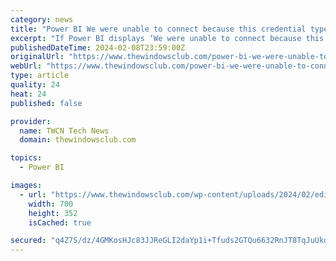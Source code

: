 ```yaml
---
category: news
title: "Power BI We were unable to connect because this credential type isn’t supported for this resource"
excerpt: "If Power BI displays ‘We were unable to connect because this credential type isn’t supported for this resource‘, follow the solutions mentioned below. Our first solution requires us to edit the data sources’ permissions to include Microsoft Account ..."
publishedDateTime: 2024-02-08T23:59:00Z
originalUrl: "https://www.thewindowsclub.com/power-bi-we-were-unable-to-connect-because-this-credential-type-isnt-supported-for-this-resource"
webUrl: "https://www.thewindowsclub.com/power-bi-we-were-unable-to-connect-because-this-credential-type-isnt-supported-for-this-resource"
type: article
quality: 24
heat: 24
published: false

provider:
  name: TWCN Tech News
  domain: thewindowsclub.com

topics:
  - Power BI

images:
  - url: "https://www.thewindowsclub.com/wp-content/uploads/2024/02/edit-permissions-power-bi.png"
    width: 700
    height: 352
    isCached: true

secured: "q4Z7S/dz/4GMKosHJc83JJReGLI2daYp1i+Tfuds2GTQu6632RnJT8TqJuUkdEFY+DHLAlelMI/Id8GHDdpv4IeMJp4LJgZSfX9Qqp88FuzPmezsf5n/Y/I9U+xjvkrREgA+BhfqiHpHkDQpFogbLaDQ1ww5lEmOBLPbxWoJSLPpVyMqJI/YcQo7ZHJK6jBbQ+irqq196jnjQG/4RVDeZEyq4tGTyBk7ikVYhQV5DiFHq4vCxMukECYSGJNmvfwrO1vBu8tuGJlDD/RDSqZInUL4xg/Fl8U1skJQGWyaGOcdKmLB6v8u/X9ViRNXBL7DZA/pvSqqkB3lxs3QoTj5jFF1SEybqq6lVnVkbfzsNAg=;lEFE3FJApGkSsgA53lVF3Q=="
---
```


